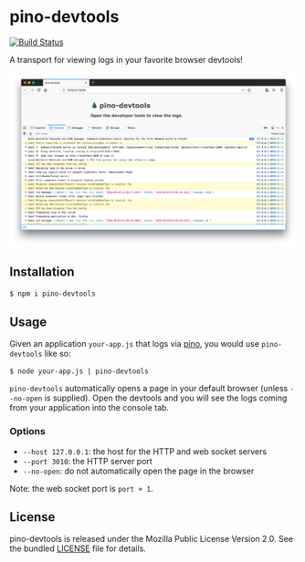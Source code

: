 # pino-devtools

[![Build Status](https://travis-ci.org/willdurand/pino-devtools.svg?branch=master)](https://travis-ci.org/willdurand/pino-devtools)

A transport for viewing logs in your favorite browser devtools!

<p align="center"><img src="docs/screenshot-1.png" alt="screenshot"></p>

## Installation

```
$ npm i pino-devtools
```

## Usage

Given an application `your-app.js` that logs via [pino](https://www.npmjs.com/package/pino), you would use `pino-devtools` like so:

```
$ node your-app.js | pino-devtools
```

`pino-devtools` automatically opens a page in your default browser (unless `--no-open` is supplied). Open the devtools and you will see the logs coming from your application into the console tab.

### Options

- `--host 127.0.0.1`: the host for the HTTP and web socket servers
- `--port 3010`: the HTTP server port
- `--no-open`: do not automatically open the page in the browser

Note: the web socket port is `port + 1`.

## License

pino-devtools is released under the Mozilla Public License Version 2.0. See the bundled [LICENSE](./LICENSE.txt) file for details.
